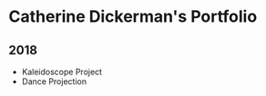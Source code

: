 # Catherine Dickerman's Portfolio
## 2018

* Kaleidoscope Project
* Dance Projection


<script src="processing.min.js"></script>
<canvas data-processing-sources="danceprojection.pde Particle.pde"
    style="display:block; margin-left:auto; margin-right:auto;"></canvas>

<canvas data-processing-sources="Project/Project.pde Project/Polygon.pde Project/Ball.pde Project/Drawable.pde" 
    style="display:block; margin-left:auto; margin-right:auto;"></canvas>
